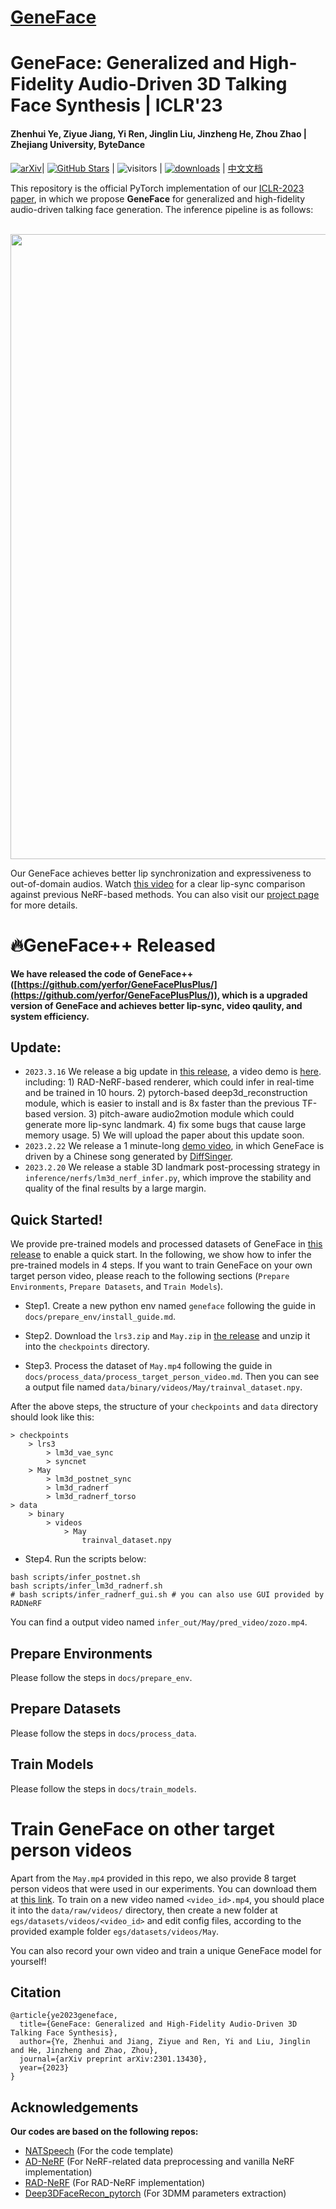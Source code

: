 # [GeneFace](https://github.com/yerfor/GeneFace)

# GeneFace: Generalized and High-Fidelity Audio-Driven 3D Talking Face Synthesis | ICLR'23

#### Zhenhui Ye, Ziyue Jiang, Yi Ren, Jinglin Liu, Jinzheng He, Zhou Zhao | Zhejiang University, ByteDance

[![arXiv](https://img.shields.io/badge/arXiv-Paper-%3CCOLOR%3E.svg)](https://arxiv.org/abs/2301.13430)| [![GitHub Stars](https://img.shields.io/github/stars/yerfor/GeneFace)](https://github.com/yerfor/GeneFace) | ![visitors](https://visitor-badge.glitch.me/badge?page_id=yerfor/GeneFace) | [![downloads](https://img.shields.io/github/downloads/yerfor/GeneFace/total.svg)](https://github.com/yerfor/GeneFace/releases) | [中文文档](README-zh.md)


This repository is the official PyTorch implementation of our [ICLR-2023 paper](https://arxiv.org/abs/2301.13430)\, in which we propose **GeneFace** for generalized and high-fidelity audio-driven talking face generation. The inference pipeline is as follows:

<p align="center">
    <br>
    <img src="assets/GeneFace.png" width="1000"/>
    <br>
</p>

Our GeneFace achieves better lip synchronization and expressiveness to out-of-domain audios. Watch [this video](https://geneface.github.io/GeneFace/example_show_improvement.mp4) for a clear lip-sync comparison against previous NeRF-based methods. You can also visit our [project page](https://geneface.github.io/) for more details.
# 🔥GeneFace++ Released
**We have released the code of GeneFace++ ([https://github.com/yerfor/GeneFacePlusPlus/](https://github.com/yerfor/GeneFacePlusPlus/)), which is a upgraded version of GeneFace and achieves better lip-sync, video qaulity, and system efficiency.**
## Update:
- `2023.3.16` We release a big update in [this release](https://github.com/yerfor/GeneFace/releases/tag/v1.1.0), a video demo is [here](assets/zozo_radnerf_torso_smo.mp4). including: 1) RAD-NeRF-based renderer, which could infer in real-time and be trained in 10 hours. 2) pytorch-based deep3d_reconstruction module, which is easier to install and is 8x faster than the previous TF-based version. 3) pitch-aware audio2motion module which could generate more lip-sync landmark. 4) fix some bugs that cause large memory usage. 5) We will upload the paper about this update soon.
- `2023.2.22` We release a 1 minute-long [demo video](https://geneface.github.io/GeneFace/how_i_want_to_say_goodbye.mp4), in which GeneFace is driven by a Chinese song generated by [DiffSinger](https://github.com/MoonInTheRiver/DiffSinger).
- `2023.2.20` We release a stable 3D landmark post-processing strategy in `inference/nerfs/lm3d_nerf_infer.py`, which improve the stability and quality of the final results by a large margin.

## Quick Started!

We provide pre-trained models and processed datasets of GeneFace in [this release](https://github.com/yerfor/GeneFace/releases/tag/v1.1.0) to enable a quick start. In the following, we show how to infer the pre-trained models in 4 steps. If you want to train GeneFace on your own target person video, please reach to the following sections (`Prepare Environments`, `Prepare Datasets`, and `Train Models`).

- Step1. Create a new python env named `geneface` following the guide in `docs/prepare_env/install_guide.md`.

- Step2. Download the `lrs3.zip` and `May.zip` in [the release](https://github.com/yerfor/GeneFace/releases/tag/v1.1.0) and unzip it into the `checkpoints` directory.

- Step3. Process the dataset of `May.mp4` following the guide in `docs/process_data/process_target_person_video.md`. Then you can see a output file named `data/binary/videos/May/trainval_dataset.npy`.

After the above steps, the structure of your `checkpoints` and `data` directory should look like this:

```
> checkpoints
    > lrs3
        > lm3d_vae_sync
        > syncnet
    > May
        > lm3d_postnet_sync
        > lm3d_radnerf
        > lm3d_radnerf_torso
> data
    > binary
        > videos
            > May
                trainval_dataset.npy
```

- Step4. Run the scripts below:

```
bash scripts/infer_postnet.sh
bash scripts/infer_lm3d_radnerf.sh
# bash scripts/infer_radnerf_gui.sh # you can also use GUI provided by RADNeRF
```

You can find a output video named `infer_out/May/pred_video/zozo.mp4`.

## Prepare Environments

Please follow the steps in `docs/prepare_env`.

## Prepare Datasets
Please follow the steps in `docs/process_data`.

## Train Models

Please follow the steps in `docs/train_models`.

# Train GeneFace on other target person videos

Apart from the `May.mp4` provided in this repo, we also provide 8 target person videos that were used in our experiments. You can download them at [this link](https://drive.google.com/drive/folders/1FwQoBd1ZrBJMrJE3ZzlNhK8xAe1OYGjX?usp=share_link). To train on a new video named `<video_id>.mp4`, you should place it into the `data/raw/videos/` directory, then create a new folder at `egs/datasets/videos/<video_id>` and edit config files, according to the provided example folder `egs/datasets/videos/May`.

You can also record your own video and train a unique GeneFace model for yourself!


## Citation

```
@article{ye2023geneface,
  title={GeneFace: Generalized and High-Fidelity Audio-Driven 3D Talking Face Synthesis},
  author={Ye, Zhenhui and Jiang, Ziyue and Ren, Yi and Liu, Jinglin and He, Jinzheng and Zhao, Zhou},
  journal={arXiv preprint arXiv:2301.13430},
  year={2023}
}
```

## Acknowledgements

**Our codes are based on the following repos:**

* [NATSpeech](https://github.com/NATSpeech/NATSpeech) (For the code template)
* [AD-NeRF](https://github.com/YudongGuo/AD-NeRF) (For NeRF-related data preprocessing and vanilla NeRF implementation)
* [RAD-NeRF](https://github.com/ashawkey/RAD-NeRF) (For RAD-NeRF implementation)
* [Deep3DFaceRecon_pytorch](https://github.com/sicxu/Deep3DFaceRecon_pytorch) (For 3DMM parameters extraction)
